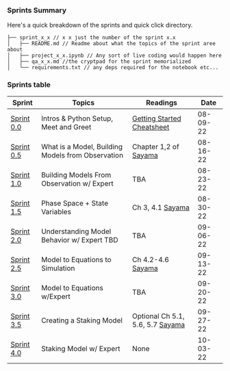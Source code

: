 ### Sprints Summary
Here's a quick breakdown of the sprints and quick click directory.
```
├── sprint_x_x // x x just the number of the sprint x.x 
│   ├── README.md // Readme about what the topics of the sprint aree about
│   ├── project_x_x.ipynb // Any sort of live coding would happen here
│   ├── qa_x_x.md //the cryptpad for the sprint memorialized
│   └── requirements.txt // any deps required for the notebook etc...
```

### Sprints table
|Sprint| Topics| Readings|Date|
--- | --- | ---| ---|
|[Sprint 0.0] |Intros & Python Setup, Meet and Greet | [Getting Started Cheatsheet](../../knowledge_base/GettingStartedCheatsheet.md) |08-09-22
|[Sprint 0.5] |What is a Model, Building Models from Observation| Chapter 1,2 of [Sayama]| 08-16-22
|[Sprint 1.0] |Building Models From Observation w/ Expert| TBA |08-23-22
|[Sprint 1.5] |Phase Space + State Variables|Ch 3, 4.1 [Sayama] |08-30-22
|[Sprint 2.0] |Understanding Model Behavior w/ Expert TBD | TBA |09-06-22
|[Sprint 2.5] |Model to Equations to Simulation| Ch 4.2-4.6 [Sayama] |09-13-22
|[Sprint 3.0] |Model to Equations w/Expert| TBA|09-20-22
|[Sprint 3.5] |Creating a Staking Model| Optional Ch 5.1, 5.6, 5.7 [Sayama]|09-27-22
|[Sprint 4.0] |Staking Model w/ Expert| None|10-03-22


[Sayama]: https://milneopentextbooks.org/introduction-to-the-modeling-and-analysis-of-complex-systems
[Sprint 0.0]: ./sprint_0_0/README.md  
[Sprint 0.5]: ./sprint_0_5/README.md  
[Sprint 1.0]: ./sprint_1_0/README.md  
[Sprint 1.5]: ./sprint_1_5/README.md  
[Sprint 2.0]: ./sprint_2_0/README.md  
[Sprint 2.5]: ./sprint_2_5/README.md  
[Sprint 3.0]: ./sprint_3_0/README.md  
[Sprint 3.5]: ./sprint_3_5/README.md  
[Sprint 4.0]: ./sprint_4_0/README.md  